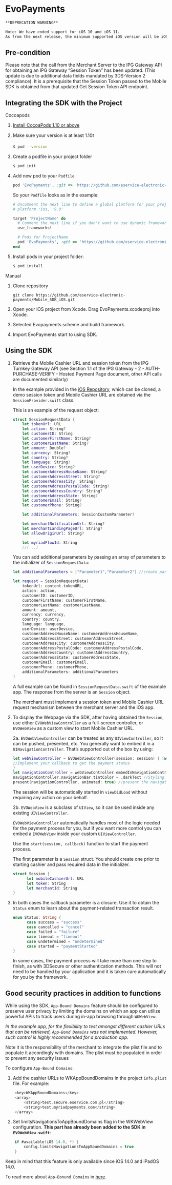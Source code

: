 
# EvoPayments

```markdown
**DEPRECATION WARNING**

Note: We have ended support for iOS 10 and iOS 11.
As from the next release, the minimum supported iOS version will be iOS 12.
```



## Pre-condition

Please note that the call from the Merchant Server to the IPG Gateway API for obtaining an IPG Gateway “Session Token” has been updated. (This update is due to additional data fields mandated by 3DS-Version 2 compliance). It is a prerequisite that the Session Token passed to the Mobile SDK is obtained from that updated Get Session Token API endpoint.

## Integrating the SDK with the Project 

Cocoapods

1. [Install CocoaPods 1.10 or above](https://guides.cocoapods.org/using/getting-started.html)

2. Make sure your version is at least 1.10❗️

    ```bash
    $ pod --version
    ```

3. Create a podfile in your project folder

    ```bash
    $ pod init
    ```

4. Add new pod to your `Podfile`

    ```ruby
    pod 'EvoPayments', :git => 'https://github.com/eservice-electronic-payments/Mobile_SDK_IOS_UAT.git'
    ```
    So your `Podfile` looks as in the example:

    ```ruby
    # Uncomment the next line to define a global platform for your project
    # platform :ios, '9.0'
    
    target 'ProjectName' do
      # Comment the next line if you don't want to use dynamic frameworks
      use_frameworks!
    
      # Pods for ProjectName
      pod 'EvoPayments', :git => 'https://github.com/eservice-electronic-payments/Mobile_SDK_IOS_UAT.git'
    end
    
    ```

5. Install pods in your project folder:

    ```bash
    $ pod install
    ```
    
Manual

1. Clone repository
    ```
    git clone https://github.com/eservice-electronic-payments/Mobile_SDK_iOS.git
    ```

2. Open your iOS project from Xcode. Drag EvoPayments.xcodeproj into Xcode. 

3. Selected Evopayments scheme and build framework.

4. Import EvoPayments start to using SDK.

## Using the SDK

1. Retrieve the Mobile Cashier URL and session token from the IPG Turnkey Gateway API (see Section 1.1 of the IPG Gateway - 2 - AUTH-PURCHASE-VERIFY - Hosted Payment Page document, other API calls are documented similarly) 

    In the example provided in the [iOS Repository](https://github.com/eservice-electronic-payments/iOS_SDK), which can be cloned, a demo session token and Mobile Cashier URL are obtained via the `SessionProvider.swift` class.

    This is an example of the request object:
    ```swift
    struct SessionRequestData {
        let tokenUrl: URL
        let action: String?
        let customerID: String
        let customerFirstName: String?
        let customerLastName: String?
        let amount: Double?
        let currency: String?
        let country: String?
        let language: String?
        let userDevice: String?
        let customerAddressHouseName: String?
        let customerAddressStreet: String?
        let customerAddressCity: String?
        let customerAddressPostalCode: String?
        let customerAddressCountry: String?
        let customerAddressState: String?
        let customerEmail: String?
        let customerPhone: String?

        let additionalParameters: SessionCustomParameter?

        let merchantNotificationUrl: String?
        let merchantLandingPageUrl: String?
        let allowOriginUrl: String?

        let myriadFlowId: String
        //(...)
    ```

    You can add additional parameters by passing an array of parameters to the initializer of `SessionRequestData`:

    ```swift
    let additionalParameters = ["Parameter1","Parameter2"] //create parameters array

    let request = SessionRequestData(
        tokenUrl: content.tokenURL,
        action: action,
        customerID: customerID,
        customerFirstName: customerFirstName,
        customerLastName: customerLastName,
        amount: amount,
        currency: currency,
        country: country,
        language: language,
        userDevice: userDevice,
        customerAddressHouseName: customerAddressHouseName,
        customerAddressStreet: customerAddressStreet,
        customerAddressCity: customerAddressCity,
        customerAddressPostalCode: customerAddressPostalCode,
        customerAddressCountry: customerAddressCountry,
        customerAddressState: customerAddressState,
        customerEmail: customerEmail,
        customerPhone: customerPhone,
        additionalParameters: additionalParameters
    )
    ```

    A full example can be found in `SessionRequestData.swift` of the example app. The response from the server is an `Session` object.

    The merchant must implement a session token and Mobile Cashier URL request mechanism between the merchant server and the iOS app.

2. To display the Webpage via the SDK, after having obtained the `Session`, use either `EVOWebViewController` as a full-screen controller, or `EVOWebView` as a custom view to start Mobile Cashier URL.

    2a. `EVOWebViewController` can be treated as any `UIViewController`, so it can be pushed, presented, etc. You generally want to embed it in a `UINavigationController`. That’s supported out of the box by using:

    ```swift
    let webViewController = EVOWebViewController(session: session) { [weak self] status in
    //Implement your callback to get the payment status
    }
    let navigationController = webViewController.embedInNavigationController()
    navigationController.navigationBar.tintColor = .darkText //Styling
    present(navigationController, animated: true) //present the navigation controller
    ```

    The session will be automatically started in `viewDidLoad` without requiring any action on your behalf.

    2b. `EVOWebView` is a subclass of `UIView`, so it can be used inside any existing `UIViewController`.

    `EVOWebViewController` automatically handles most of the logic needed for the payment process for you, but if you want more control you can embed a `EVOWebView` inside your custom `UIViewController`. 

    Use the `start(session, callback)` function to start the payment process.  

    The first parameter is a `Session` struct. You should create one prior to starting cashier and pass required data in the initializer. 

    ```swift
    struct Session { 
	      let mobileCashierUrl: URL         
	      let token: String         
	      let merchantId: String 
    }
    ```

3. In both cases the callback parameter is a closure. Use it to obtain the `Status` ​enum to learn about the payment-related transaction result.

    ```swift
    enum Status: String {         
          case success = "success"
          case cancelled = "cancel"
          case failed = "failure"
          case timeout = "timeout"
          case undetermined = "undetermined"
          case started = "paymentStarted"            
    }
    ```

    In some cases, the payment process will take more than one step to finish, as with 3DSecure or other authentication methods. This will not need to be handled by your application and it is taken care automatically for you by the framework.

## Good security practices in addition to functions

While using the SDK, `App-Bound Domains` feature should be configured to preserve user privacy by limiting the domains on which an app can utilize powerful APIs to track users during in-app browsing through `WKWebView`. 

*In the example app, for the flexibility to test amongst different cashier URLs that can be retrieved, `App-Bond Domains` was not implemented. However, such control is highly recommended for a production app.*

Note it is the responsibility of the merchant to integrate the plist file and to populate it accordingly with domains. The plist must be populated in order to prevent any security issues

To configure `App-Bound Domains`:
1. Add the cashier URLs to WKAppBoundDomains in the project `info.plist` file. For example:
```swift
	<key>WKAppBoundDomains</key>
	<array>
		<string>test.secure.eservice.com.pl</string>
		<string>test.myriadpayments.com</string>
	</array>
```

2. Set limitsNavigationsToAppBoundDomains flag in the WKWebView configuration. **This part has already been added to the SDK in `EVOWebView.swift`**:
```swift
	if #available(iOS 14.0, *) {
		config.limitsNavigationsToAppBoundDomains = true
	}
```

Keep in mind that this feature is only available since iOS 14.0 and iPadOS 14.0.

To read more about `App-Bonund Domains` in [here](https://webkit.org/blog/10882/app-bound-domains/).
